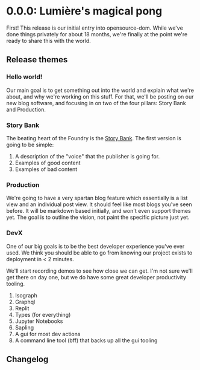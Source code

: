 # 0.0.0: Lumière's magical pong

First! This release is our initial entry into opensource-dom. While we've done
things privately for about 18 months, we're finally at the point we're ready to
share this with the world.

## Release themes

### Hello world!

Our main goal is to get something out into the world and explain what we're
about, and why we're working on this stuff. For that, we'll be posting on our
new blog software, and focusing in on two of the four pillars: Story Bank and
Production.

### Story Bank

The beating heart of the Foundry is the
[Story Bank](/content/wut/story-bank.md). The first version is going to be
simple:

1. A description of the "voice" that the publisher is going for.
2. Examples of good content
3. Examples of bad content

### Production

We're going to have a very spartan blog feature which essentially is a list view
and an individual post view. It should feel like most blogs you've seen before.
It will be markdown based initially, and won't even support themes yet. The goal
is to outline the vision, not paint the specific picture just yet.

### DevX

One of our big goals is to be the best developer experience you've ever used. We
think you should be able to go from knowing our project exists to deployment in
< 2 minutes.

We'll start recording demos to see how close we can get. I'm not sure we'll get
there on day one, but we do have some great developer productivity tooling.

1. Isograph
2. Graphql
3. Replit
4. Types (for everything)
5. Jupyter Notebooks
6. Sapling
7. A gui for most dev actions
8. A command line tool (bff) that backs up all the gui tooling

## Changelog
